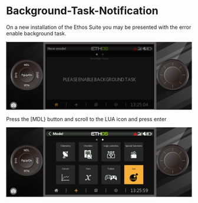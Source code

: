 # Background-Task-Notification
On a new installation of the Ethos Suite you may be presented with the error enable background task.

![image](Background.jpg)

Press the [MDL} button and scroll to the LUA icon and press enter

![image](Background-1.jpg)
